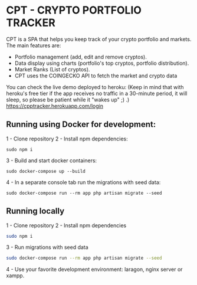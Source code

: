 # CPT - CRYPTO PORTFOLIO TRACKER
CPT is a SPA that helps you keep track of your crypto portfolio and markets. 
The main features are: 
- Portfolio management (add, edit and remove cryptos).
- Data display using charts (portfolio's top cryptos, portfolio distribution).
- Market Ranks (List of cryptos).
- CPT uses the COINGECKO API to fetch the market and crypto data

You can check the live demo deployed to heroku: 
(Keep in mind that with heroku's free tier if the app receives no traffic in a 30-minute period, it will sleep, so please be patient while it "wakes up" ;) .)
https://cpptracker.herokuapp.com/login 

## Running using Docker for development: 
1 - Clone repository
2 - Install npm dependencies: 
```
sudo npm i
```
3 - Build and start docker containers: 
```
sudo docker-compose up --build
```
4 - In a separate console tab run the migrations with seed data: 
```
sudo docker-compose run --rm app php artisan migrate --seed
```
## Running locally 
1 - Clone repository
2 - Install npm dependencies
```sh 
sudo npm i
```
3 - Run migrations with seed data
```sh
sudo docker-compose run --rm app php artisan migrate --seed
```
4 - Use your favorite development environment: laragon, nginx server or xampp.